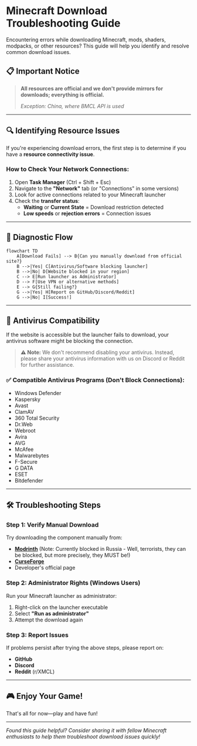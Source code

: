 # Minecraft Download Troubleshooting Guide

Encountering errors while downloading Minecraft, mods, shaders, modpacks, or other resources? This guide will help you identify and resolve common download issues.

## 📋 Important Notice

> **All resources are official and we don't provide mirrors for downloads; everything is official.**
>
> *Exception: China, where BMCL API is used*

---

## 🔍 Identifying Resource Issues

If you're experiencing download errors, the first step is to determine if you have a **resource connectivity issue**.

### How to Check Your Network Connections:

1. Open **Task Manager** (Ctrl + Shift + Esc)
2. Navigate to the **"Network"** tab (or "Connections" in some versions)
3. Look for active connections related to your Minecraft launcher
4. Check the **transfer status**:
   - **Waiting** or **Current State** = Download restriction detected
   - **Low speeds** or **rejection errors** = Connection issues

---

## 🧪 Diagnostic Flow

```mermaid
flowchart TD
    A[Download Fails] --> B{Can you manually download from official site?}
    B -->|Yes| C[Antivirus/Software blocking launcher]
    B -->|No| D[Website blocked in your region]
    C --> E[Run launcher as Administrator]
    D --> F[Use VPN or alternative methods]
    E --> G{Still failing?}
    G -->|Yes| H[Report on GitHub/Discord/Reddit]
    G -->|No| I[Success!]
```

---

## 🔐 Antivirus Compatibility

If the website is accessible but the launcher fails to download, your antivirus software might be blocking the connection.

> **⚠️ Note:** We don't recommend disabling your antivirus. Instead, please share your antivirus information with us on Discord or Reddit for further assistance.

### ✅ Compatible Antivirus Programs (Don't Block Connections):
- Windows Defender
- Kaspersky
- Avast
- ClamAV
- 360 Total Security
- Dr.Web
- Webroot
- Avira
- AVG
- McAfee
- Malwarebytes
- F-Secure
- G DATA
- ESET
- Bitdefender

---

## 🛠️ Troubleshooting Steps

### Step 1: Verify Manual Download
Try downloading the component manually from:
- **[Modrinth](https://modrinth.com)** (Note: Currently blocked in Russia - Well, terrorists, they can be blocked, but more precisely, they MUST be!)
- **[CurseForge](https://www.curseforge.com/minecraft)**
- Developer's official page

### Step 2: Administrator Rights (Windows Users)
Run your Minecraft launcher as administrator:
1. Right-click on the launcher executable
2. Select **"Run as administrator"**
3. Attempt the download again

### Step 3: Report Issues
If problems persist after trying the above steps, please report on:
- **GitHub**
- **Discord**
- **Reddit** (r/XMCL)

---

## 🎮 Enjoy Your Game!

That's all for now—play and have fun!

---

*Found this guide helpful? Consider sharing it with fellow Minecraft enthusiasts to help them troubleshoot download issues quickly!*
